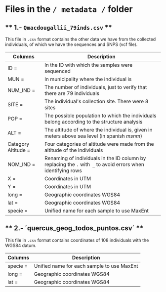 # Files in the `/ metadata /` folder

## ** 1.- `Qmacdougallii_79inds.csv` **
This file in `.csv` format contains the other data we have from the collected individuals, of which we have the sequences and SNPS (vcf file).
          
| Columns | Description |
| ---------- | ------- |
 | ID = | In the ID with which the samples were sequenced |
| MUN = | In municipality where the individual is |
| NUM_IND = | The number of individuals, just to verify that there are 79 individuals |
| SITE = | The individual's collection site. There were 8 sites |
| POP = | The possible population to which the individuals belong according to the structure analysis |
| ALT = | The altitude of where the individual is, given in meters above sea level (in spanish _msnm_) |
| Category Altitude = | Four categories of altitude were made from the altitude of the individuals |
| NOM_IND = | Renaming of individuals in the ID column by replacing the `.` with` _` to avoid errors when identifying rows |
| X = | Coordinates in UTM |
| Y = | Coordinates in UTM |
| long = | Geographic coordinates WGS84 |
| lat = | Geographic coordinates WGS84 |
| specie = | Unified name for each sample to use MaxEnt |

## ** 2.- ´quercus_geog_todos_puntos.csv´ **
This file in `.csv` format contains coordinates of 108 individuals with the WGS84 datum.

| Columns | Description |
| ---------- | ------- |
| specie = | Unified name for each sample to use MaxEnt |
| long = | Geographic coordinates WGS84 |
| lat = | Geographic coordinates WGS84 |
